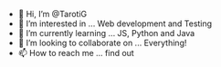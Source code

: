 - 👋 Hi, I’m @TarotiG
- 👀 I’m interested in ... Web development and Testing
- 🌱 I’m currently learning ... JS, Python and Java
- 💞️ I’m looking to collaborate on ... Everything!
- 📫 How to reach me ... find out

<!---
TarotiG/TarotiG is a ✨ special ✨ repository because its `README.md` (this file) appears on your GitHub profile.
You can click the Preview link to take a look at your changes.
--->
